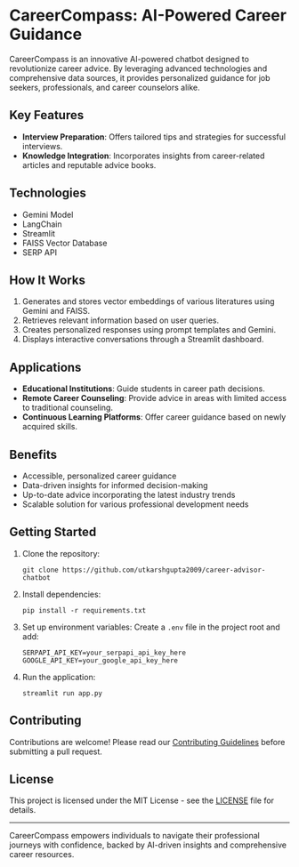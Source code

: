 # CareerCompass: AI-Powered Career Guidance

CareerCompass is an innovative AI-powered chatbot designed to revolutionize career advice. By leveraging advanced technologies and comprehensive data sources, it provides personalized guidance for job seekers, professionals, and career counselors alike.

## Key Features

- **Interview Preparation**: Offers tailored tips and strategies for successful interviews.
- **Knowledge Integration**: Incorporates insights from career-related articles and reputable advice books.

## Technologies

- Gemini Model
- LangChain
- Streamlit
- FAISS Vector Database
- SERP API

## How It Works

1. Generates and stores vector embeddings of various literatures using Gemini and FAISS.
2. Retrieves relevant information based on user queries.
3. Creates personalized responses using prompt templates and Gemini.
4. Displays interactive conversations through a Streamlit dashboard.

## Applications

- **Educational Institutions**: Guide students in career path decisions.
- **Remote Career Counseling**: Provide advice in areas with limited access to traditional counseling.
- **Continuous Learning Platforms**: Offer career guidance based on newly acquired skills.

## Benefits

- Accessible, personalized career guidance
- Data-driven insights for informed decision-making
- Up-to-date advice incorporating the latest industry trends
- Scalable solution for various professional development needs

## Getting Started

1. Clone the repository:
   ```
   git clone https://github.com/utkarshgupta2009/career-advisor-chatbot
   ```
2. Install dependencies:
   ```
   pip install -r requirements.txt
   ```
3. Set up environment variables:
   Create a `.env` file in the project root and add:
   ```
   SERPAPI_API_KEY=your_serpapi_api_key_here
   GOOGLE_API_KEY=your_google_api_key_here
   ```
4. Run the application:
   ```
   streamlit run app.py
   ```

## Contributing

Contributions are welcome! Please read our [Contributing Guidelines](CONTRIBUTING.md) before submitting a pull request.

## License

This project is licensed under the MIT License - see the [LICENSE](LICENSE) file for details.

---

CareerCompass empowers individuals to navigate their professional journeys with confidence, backed by AI-driven insights and comprehensive career resources. 
